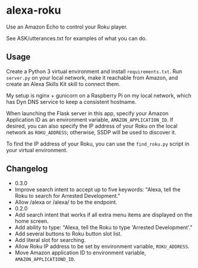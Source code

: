 # alexa-roku
Use an Amazon Echo to control your Roku player.

See ASK/utterances.txt for examples of what you can do.

## Usage
Create a Python 3 virtual environment and install `requirements.txt`. Run
`server.py` on your local network, make it reachable from Amazon, and create an
Alexa Skills Kit skill to connect them.

My setup is nginx + gunicorn on a Raspberry Pi on my local network,
which has Dyn DNS service to keep a consistent hostname.

When launching the Flask server in this app, specify your Amazon Application ID
as an environment variable, `AMAZON_APPLICATION_ID`. If desired, you can also
specify the IP address of your Roku on the local network as `ROKU_ADDRESS`;
otherwise, SSDP will be used to discover it.

To find the IP address of your Roku, you can use the `find_roku.py` script
in your virtual environment.

## Changelog

* 0.3.0
 * Improve search intent to accept up to five keywords: "Alexa, tell the Roku
   to search for Arrested Development."
 * Allow /alexa or /alexa/ to be the endpoint.
* 0.2.0
 * Add search intent that works if all extra menu items are displayed on the
   home screen.
 * Add ability to type: "Alexa, tell the Roku to type 'Arrested Development'."
 * Add several buttons to Roku button slot list.
 * Add literal slot for searching.
 * Allow Roku IP address to be set by environment variable, `ROKU_ADDRESS`.
 * Move Amazon application ID to environment variable,
   `AMAZON_APPLICATIOND_ID`.
